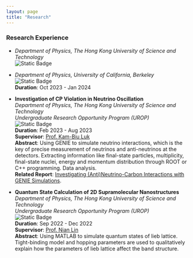 ```yaml
---
layout: page
title: "Research"
---
```



### Research Experience
* *Department of Physics, The Hong Kong University of Science and Technology*      
  ![Static Badge](https://img.shields.io/badge/Category-Condensed_Matter_Experiment-yellow)     

* *Department of Physics, University of California, Berkeley*      
  ![Static Badge](https://img.shields.io/badge/Category-Condensed_Matter_Experiment-yellow)     
  **Duration**: Oct 2023 - Jan 2024   

* **Investigation of CP Violation in Neutrino Oscillation**      
  *Department of Physics, The Hong Kong University of Science and Technology*    
  *Undergraduate Research Opportunity Program (UROP)*         
  ![Static Badge](https://img.shields.io/badge/Category-High_Energy_Physics_Experiment-yellow)      
  **Duration**: Feb 2023 - Aug 2023   
  **Supervisor**: [Prof. Kam-Biu Luk](https://ias.hkust.edu.hk/people/ias-members/faculty/prof-luk-kam-biu)       
  **Abstract**: Using GENIE to simulate neutrino interactions, which is the key of precise measurement of neutrinos and anti-neutrinos at the detectors. Extracting information like final-state particles, multiplicity, final-state nuclei, energy and momentum distribution through ROOT or C++ programming. Data analysis.    
  **Related Report**: [Investigating (Anti)Neutrino-Carbon Interactions with GENIE Simulations](https://sxubi.github.io/UROP2100_XU_Sihong.pdf).         
  
* **Quantum State Calculation of 2D Supramolecular Nanostructures**      
  *Department of Physics, The Hong Kong University of Science and Technology*    
  *Undergraduate Research Opportunity Program (UROP)*         
  ![Static Badge](https://img.shields.io/badge/Category-Condensed_Matter_Experiment-yellow)            
  **Duration**: Sep 2022 - Dec 2022   
  **Supervisor**: [Prof. Nian Lin](https://physics.ust.hk/eng/people_detail.php?pplcat=1&id=18)       
  **Abstract**: Using MATLAB to simulate quantum states of lieb lattice. Tight-binding model and hopping parameters are used to qualitatively explain how the parameters of lieb lattice affect the band structure.
